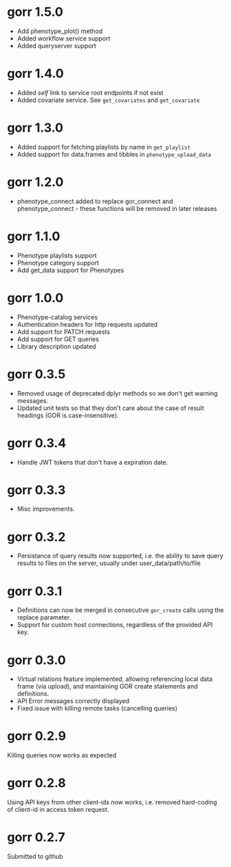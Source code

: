 # gorr 1.5.0

* Add phenotype_plot() method
* Added workflow service support
* Added queryserver support

# gorr 1.4.0

* Added *self* link to service root endpoints if not exist
* Added covariate service. See `get_covariates` and `get_covariate`

# gorr 1.3.0

* Added support for fetching playlists by name in `get_playlist`
* Added support for data.frames and tibbles in `phenotype_upload_data`

# gorr 1.2.0

* phenotype_connect added to replace gor_connect and phenotype_connect - these functions will be removed in later releases

# gorr 1.1.0

* Phenotype playlists support
* Phenotype category support
* Add get_data support for Phenotypes

# gorr 1.0.0

* Phenotype-catalog services
* Authentication headers for http requests updated
* Add support for PATCH requests
* Add support for GET queries
* Library description updated

# gorr 0.3.5

* Removed usage of deprecated dplyr methods so we don't get warning messages.
* Updated unit tests so that they don't care about the case of result headings (GOR is case-insensitive).

# gorr 0.3.4

* Handle JWT tokens that don't have a expiration date.

# gorr 0.3.3

* Misc improvements.

# gorr 0.3.2

* Persistance of query results now supported, i.e. the ability to save query results to files on the server, usually under user_data/path/to/file

# gorr 0.3.1

* Definitions can now be merged in consecutive `gor_create` calls using the replace parameter. 
* Support for custom host connections, regardless of the provided API key.

# gorr 0.3.0

* Virtual relations feature implemented, allowing referencing local data frame (via upload), and maintaining GOR create statements and definitions.
* API Error messages correctly displayed
* Fixed issue with killing remote tasks (cancelling queries)

# gorr 0.2.9

Killing queries now works as expected 

# gorr 0.2.8

Using API keys from other client-ids now works, i.e. removed hard-coding of client-id in access token request.

# gorr 0.2.7

Submitted to github
